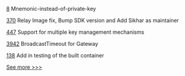 
[8](https://github.com/hyperledger-labs/fabric-channeled-add-ons-gen/pull/8) Mnemonic-instead-of-private-key

[370](https://github.com/hyperledger-labs/weaver-dlt-interoperability/pull/370) Relay Image fix, Bump SDK version and Add Sikhar as maintainer

[447](https://github.com/hyperledger-labs/fabric-smart-client/pull/447) Support for multiple key management mechanisms

[3942](https://github.com/hyperledger/fabric/pull/3942) BroadcastTimeout for Gateway

[138](https://github.com/hyperledger-labs/microfab/pull/138) Add in testing of the built container


[See more >>>](https://start-here.hyperledger.org/pull-requests)
